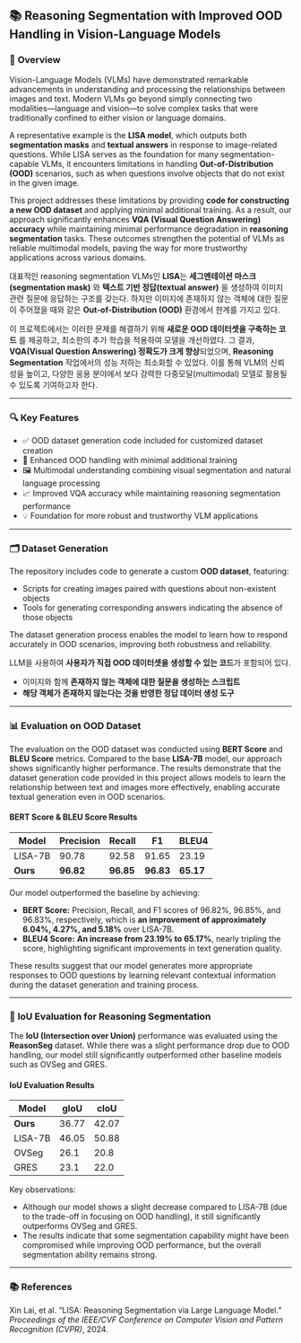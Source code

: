 ## 📚 **Reasoning Segmentation with Improved OOD Handling in Vision-Language Models**

### 🌟 **Overview**  
Vision-Language Models (VLMs) have demonstrated remarkable advancements in understanding and processing the relationships between images and text. Modern VLMs go beyond simply connecting two modalities—language and vision—to solve complex tasks that were traditionally confined to either vision or language domains.

A representative example is the **LISA model**, which outputs both **segmentation masks** and **textual answers** in response to image-related questions. While LISA serves as the foundation for many segmentation-capable VLMs, it encounters limitations in handling **Out-of-Distribution (OOD)** scenarios, such as when questions involve objects that do not exist in the given image.

This project addresses these limitations by providing **code for constructing a new OOD dataset** and applying minimal additional training. As a result, our approach significantly enhances **VQA (Visual Question Answering) accuracy** while maintaining minimal performance degradation in **reasoning segmentation** tasks. These outcomes strengthen the potential of VLMs as reliable multimodal models, paving the way for more trustworthy applications across various domains.

대표적인 reasoning segmentation VLMs인 **LISA**는 **세그멘테이션 마스크(segmentation mask)** 와 **텍스트 기반 정답(textual answer)** 을 생성하여 이미지 관련 질문에 응답하는 구조를 갖는다. 하지만 이미지에 존재하지 않는 객체에 대한 질문이 주어졌을 때와 같은 **Out-of-Distribution (OOD)** 환경에서 한계를 가지고 있다. 

이 프로젝트에서는 이러한 문제를 해결하기 위해 **새로운 OOD 데이터셋을 구축하는 코드** 를 제공하고, 최소한의 추가 학습을 적용하여 모델을 개선하였다. 그 결과, **VQA(Visual Question Answering) 정확도가 크게 향상**되었으며, **Reasoning Segmentation** 작업에서의 성능 저하는 최소화할 수 있었다. 이를 통해 VLM의 신뢰성을 높이고, 다양한 응용 분야에서 보다 강력한 다중모달(multimodal) 모델로 활용될 수 있도록 기여하고자 한다.

---

### 🔍 **Key Features**
- ✅ OOD dataset generation code included for customized dataset creation
- 🎯 Enhanced OOD handling with minimal additional training
- 🖼️ Multimodal understanding combining visual segmentation and natural language processing
- 📈 Improved VQA accuracy while maintaining reasoning segmentation performance
- 💡 Foundation for more robust and trustworthy VLM applications

---

### 🗂️ **Dataset Generation**
The repository includes code to generate a custom **OOD dataset**, featuring:
- Scripts for creating images paired with questions about non-existent objects
- Tools for generating corresponding answers indicating the absence of those objects

The dataset generation process enables the model to learn how to respond accurately in OOD scenarios, improving both robustness and reliability.

LLM을 사용하여 **사용자가 직접 OOD 데이터셋을 생성할 수 있는 코드**가 포함되어 있다.
- 이미지와 함께 **존재하지 않는 객체에 대한 질문을 생성하는 스크립트**
- **해당 객체가 존재하지 않는다는 것을 반영한 정답 데이터 생성 도구**

---

### 📊 **Evaluation on OOD Dataset**  
The evaluation on the OOD dataset was conducted using **BERT Score** and **BLEU Score** metrics. Compared to the base **LISA-7B** model, our approach shows significantly higher performance. The results demonstrate that the dataset generation code provided in this project allows models to learn the relationship between text and images more effectively, enabling accurate textual generation even in OOD scenarios.

#### **BERT Score & BLEU Score Results**
| Model   | Precision | Recall | F1   | BLEU4 |
|---------|------------|---------|------|--------|
| LISA-7B | 90.78      | 92.58   | 91.65| 23.19  |
| **Ours**| **96.82**  | **96.85**| **96.83**| **65.17** |

Our model outperformed the baseline by achieving:
- **BERT Score:** Precision, Recall, and F1 scores of 96.82%, 96.85%, and 96.83%, respectively, which is **an improvement of approximately 6.04%, 4.27%, and 5.18%** over LISA-7B.
- **BLEU4 Score:** **An increase from 23.19% to 65.17%**, nearly tripling the score, highlighting significant improvements in text generation quality.

These results suggest that our model generates more appropriate responses to OOD questions by learning relevant contextual information during the dataset generation and training process.

---

### 🧪 **IoU Evaluation for Reasoning Segmentation**
The **IoU (Intersection over Union)** performance was evaluated using the **ReasonSeg** dataset. While there was a slight performance drop due to OOD handling, our model still significantly outperformed other baseline models such as OVSeg and GRES.

#### **IoU Evaluation Results**
| Model   | gloU  | cloU  |
|---------|-------|-------|
| **Ours**| 36.77 | 42.07 |
| LISA-7B | 46.05 | 50.88 |
| OVSeg   | 26.1  | 20.8  |
| GRES    | 23.1  | 22.0  |

Key observations:
- Although our model shows a slight decrease compared to LISA-7B (due to the trade-off in focusing on OOD handling), it still significantly outperforms OVSeg and GRES.
- The results indicate that some segmentation capability might have been compromised while improving OOD performance, but the overall segmentation ability remains strong.

---

### 📚 **References**
Xin Lai, et al. “LISA: Reasoning Segmentation via Large Language Model.” *Proceedings of the IEEE/CVF Conference on Computer Vision and Pattern Recognition (CVPR)*, 2024.
